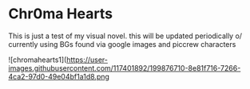 # Chr0ma Hearts
This is just a test of my visual novel. this will be updated periodically 
o/
currently using BGs found via google images and piccrew characters

![chromahearts1](https://user-images.githubusercontent.com/117401892/199876710-8e81f716-7266-4ca2-97d0-49e04bf1a1d8.png

